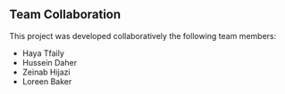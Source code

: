 ## Team Collaboration

This project was developed collaboratively the following team members:

- Haya Tfaily
- Hussein Daher
- Zeinab Hijazi
- Loreen Baker
